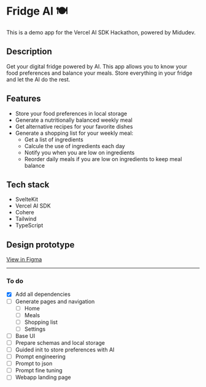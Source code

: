 # Fridge AI 🍽

This is a demo app for the Vercel AI SDK Hackathon, powered by Midudev.

## Description

Get your digital fridge powered by AI. This app allows you to know your food preferences and balance your meals. Store everything in your fridge and let the AI do the rest.

## Features

- Store your food preferences in local storage
- Generate a nutritionally balanced weekly meal
- Get alternative recipes for your favorite dishes
- Generate a shopping list for your weekly meal:
  - Get a list of ingredients
  - Calcule the use of ingredients each day
  - Notify you when you are low on ingredients
  - Reorder daily meals if you are low on ingredients to keep meal balance

## Tech stack

- SvelteKit
- Vercel AI SDK
- Cohere
- Tailwind
- TypeScript

## Design prototype

[View in Figma](https://www.figma.com/design/SYq4uQTkuRnJQl2cuccejy/Untitled?node-id=0-1&t=LO49p6sCoPetMl4e-1)

---

### To do

- [x] Add all dependencies
- [ ] Generate pages and navigation
  - [ ] Home
  - [ ] Meals
  - [ ] Shopping list
  - [ ] Settings
- [ ] Base UI
- [ ] Prepare schemas and local storage
- [ ] Guided init to store preferences with AI
- [ ] Prompt engineering
- [ ] Prompt to json
- [ ] Prompt fine tuning
- [ ] Webapp landing page
